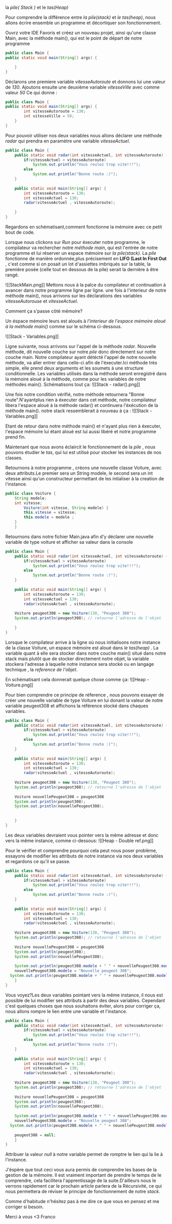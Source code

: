  la _pile( Stack )_ et le _tas(Heap)_

Pour comprendre la différence entre _la pile(stack)_ et _le tas(heap)_, nous allons écrire ensemble un programme et décortiquer son fonctionnement.

Ouvrz votre IDE Favoris et créez un nouveau projet, ainsi qu'une classe Main, avec la méthode main(), qui est le point de départ de notre programme
```java
public class Main {
public static void main(String[] args) {

	}
}
```

Déclarons une premiere variable _vitesseAutoroute_ et donnons lui une valeur de _130_.
Ajoutons ensuite une deuxième variable _vitesseVille_ avec comme valeur _50_
Ce qui donne :
```java
public class Main {
public static void main(String[] args) {
		int vitesseAutoroute = 130;
		int vitesseVille = 50;
	}
}
```

Pour pouvoir utiliser nos deux variables nous allons déclarer une méthode _radar_ qui prendra en paramètre une variable _vitesseActuel_.

```java
public class Main {
	public static void radar(int vitesseActuel, int vitesseAutoroute) {
		if(vitesseActuel > vitesseAutoroute)
			System.out.println("Vous roulez trop vite!!!");
		else
			System.out.println("Bonne route :)");
	}
	
	public static void main(String[] args) {
		int vitesseAutoroute = 130;
		int vitesseActuel = 130;
		radar(vitesseActuel , vitesseAutoroute);
		
	}
}

```

Regardons en schématisant,comment fonctionne la mémoire avec ce petit bout de code.

Lorsque nous clickons sur _Run_ pour éxecuter notre programme, le compilateur va rechercher notre _méthode main_, qui est l'entrée de notre programme et lui réserver un espace mémoire sur _la pile(stack)_.
La _pile_ fonctionne de manière ordonnée,plus précisement en __LIFO (Last In First Out__ , c'est comme si on posait un lot d'assiettes imbriqués sur la table, la première posée (celle tout en dessous de la pile) serait la dernière à être rangé.

![[StackMain.png]]
Mettons nous à la palce du compilateur et continuation à avancer dans notre programme ligne par ligne.
une fois à l'interieur de notre méthode main(),
nous arrivons sur les déclarations des variables _vitesseAutorouse_ et _vitesseActuel_.

Comment ça s'passe côté mémoire?

Un éspace mémoire leurs est aloués  à _l'interieur de l'espace mémoire aloué à la méthode main()_ comme sur le schéma ci-dessous.

![[Stack - Variables.png]]

Ligne suivante, nous arrivons sur l'appel de la méthode _radar_.
Nouvelle méthode, dit nouvelle couche sur notre _pile_ donc directement sur notre couche main.
Notre compilateur ayant détécté l'appel de notre nouvelle méthode, va aller entrer dans celle-ci afin de l'éxecuter.Ici méthode très simple, elle prend deux arguments et les soumets à une structure conditionnelle.
Les variables utilisés dans la méthode seront enregistré dans la mémoire aloué à la méthode, comme pour les variables de notre méthodes main().
Schématisons tout ça:
![[Stack - radar().png]]

Une fois notre condition vérifié, notre méthode retournera "Bonne route".N'ayantplus rien à éxecuter dans cet méthode, notre compilateur libera l'espace aloué à la méthode radar() et continuera l'éxécution de la méthode main().
notre stack ressemblerait à nouveau à ça :
![[Stack - Variables.png]]

Etant de retour dans notre méthode main() et n'ayant plus rien à éxecuter, l'espace mémoire lui étant aloué est lui aussi libéré et notre programme prend fin.

Maintenant que nous avons éclaircit le fonctionnement de la _pile_ , nous pouvons étudier le _tas_, qui lui est utilisé pour stocker les instances de nos classes.

Retournons à notre programme , créons une nouvelle classe Voiture, avec deux attributs.Le premier sera un String modele, le second sera un int vitesse ainsi qu'un constructeur permettant de les intialiser à la creation de l'instance.
```java
public class Voiture {
    String modele;
    int vitesse;
		Voiture(int vitesse, String modele) {
        this.vitesse = vitesse;
        this.modele = modele ;
    }
    }
```

Retournons dans notre fichier Main.java afin d'y déclarer une nouvelle variable de type voiture et afficher sa valeur dans la console
```java
public class Main {
	public static void radar(int vitesseActuel, int vitesseAutoroute) {
		if(vitesseActuel > vitesseAutoroute)
			System.out.println("Vous roulez trop vite!!!");
		else
			System.out.println("Bonne route :)");
	}
	
	public static void main(String[] args) {
		int vitesseAutoroute = 130;
		int vitesseActuel = 130;
		radar(vitesseActuel , vitesseAutoroute);
			
	Voiture peugeot308 = new Voiture(130, "Peugeot 308"); 
	System.out.println(peugeot308); // retourne l'adresse de l'objet
		
	}
}

```

Lorsque le compilateur arrive à la ligne où nous initialisons notre instance de la classe Voiture, un espace mémoire est aloué dans _le tas(heap)_ . La variable quant à elle sera stocker dans notre couche main() situé dans notre stack mais plutôt que de stocker directement notre objet, la variable stockera l'adresse à laquelle notre instance sera stocké ou en langage technique , la _reference de l'objet_.

En schématisant cela donnerait quelque chose comme ça:
![[Heap - Voiture.png]]

Pour bien comprendre ce principe de réference , nous pouvons essayer de créer une nouvelle variable de type Voiture en lui donant la valeur de notre variable peugeot308 et affichons la référence stocké dans chaques variables.

```java
public class Main {
	public static void radar(int vitesseActuel, int vitesseAutoroute) {
		if(vitesseActuel > vitesseAutoroute)
			System.out.println("Vous roulez trop vite!!!");
		else
			System.out.println("Bonne route :)");
	}
	
	public static void main(String[] args) {
		int vitesseAutoroute = 130;
		int vitesseActuel = 130;
		radar(vitesseActuel , vitesseAutoroute);
			
	Voiture peugeot308 = new Voiture(130, "Peugeot 308"); 
	System.out.println(peugeot308); // retourne l'adresse de l'objet
			
	Voiture nouvellePeugeot308 = peugeot308
	System.out.println(peugeot308);
	System.out.println(nouvellePeugeot308);
			
		
	}
}

```

Les deux variables devraient vous pointer vers la même adresse et donc vers la même instance, comme ci-dessous:
![[Heap - Double ref.png]]

Pour le vérifier et comprendre pourquoi cela peut nous poser problème, essayons de modifier les attributs de notre instance via nos deux variables et regardons ce qu'il se passe.

```java
public class Main {
	public static void radar(int vitesseActuel, int vitesseAutoroute) {
		if(vitesseActuel > vitesseAutoroute)
			System.out.println("Vous roulez trop vite!!!");
		else
			System.out.println("Bonne route :)");
	}
	
	public static void main(String[] args) {
		int vitesseAutoroute = 130;
		int vitesseActuel = 130;
		radar(vitesseActuel , vitesseAutoroute);
			
	Voiture peugeot308 = new Voiture(130, "Peugeot 308"); 
	System.out.println(peugeot308); // retourne l'adresse de l'objet
			
	Voiture nouvellePeugeot308 = peugeot308
	System.out.println(peugeot308);
	System.out.println(nouvellePeugeot308);
			
	System.out.println(peugeot308.modele + " " + nouvellePeugeot308.modele);		
	nouvellePeugeot308.modele = "Nouvelle peugeot 308";
  System.out.println(peugeot308.modele + " " + nouvellePeugeot308.modele);
	}
}

```

Vous voyez?Les deux variables pointant vers la même instance, il nous est possible de lui modifier ses attributs à partir des deux variables.
Cependant c'est quelques choses que nous souhaitons éviter, alors pour corriger ça, nous allons rompre le lien entre une variable et l'instance.
```java
public class Main {
	public static void radar(int vitesseActuel, int vitesseAutoroute) {
		if(vitesseActuel > vitesseAutoroute)
			System.out.println("Vous roulez trop vite!!!");
		else
			System.out.println("Bonne route :)");
	}
	
	public static void main(String[] args) {
		int vitesseAutoroute = 130;
		int vitesseActuel = 130;
		radar(vitesseActuel , vitesseAutoroute);
			
	Voiture peugeot308 = new Voiture(130, "Peugeot 308"); 
	System.out.println(peugeot308); // retourne l'adresse de l'objet
			
	Voiture nouvellePeugeot308 = peugeot308
	System.out.println(peugeot308);
	System.out.println(nouvellePeugeot308);
			
	System.out.println(peugeot308.modele + " " + nouvellePeugeot308.modele);		
	nouvellePeugeot308.modele = "Nouvelle peugeot 308";
  System.out.println(peugeot308.modele + " " + nouvellePeugeot308.modele);
	
	peugeot308 = null;
	}
}

```

Attribuer la valeur _null_ à notre variable permet de romptre le lien qui la lie à l'instance.


J'éspère que tout ceci vous aura permis de comprendre les bases de la gestion de la mémoire. Il est vraiment important de prendre le temps de le comprendre, cela facilitera l'apprentissage de la suite.D'ailleurs nous le verrons rapidement car le prochain article parlera de la Récursivité, ce qui nous permettera de réviser le principe de fonctionnement de notre _stack_.

Comme d'habitude n'hésitez pas à me dire ce que vous en pensez et me corriger si besoin.

Merci à vous <3
Franco